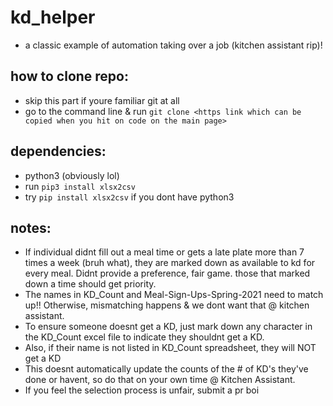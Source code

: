 # kd_helper
- a classic example of automation taking over a job (kitchen assistant rip)!

## how to clone repo:
- skip this part if youre familiar git at all
- go to the command line & run `git clone <https link which can be copied when you hit on code on the main page>`

## dependencies: 
- python3 (obviously lol)
- run `pip3 install xlsx2csv`
- try `pip install xlsx2csv` if you dont have python3

## notes: 
- If individual didnt fill out a meal time or gets a late plate more than 7 times a week (bruh what), they are marked down as available to kd for every meal. Didnt provide a preference, fair game. those that marked down a time should get priority. 
- The names in KD_Count and Meal-Sign-Ups-Spring-2021 need to match up!! Otherwise, mismatching happens & we dont want that @ kitchen assistant.
- To ensure someone doesnt get a KD, just mark down any character in the KD_Count excel file to indicate they shouldnt get a KD.
- Also, if their name is not listed in KD_Count spreadsheet, they will NOT get a KD
- This doesnt automatically update the counts of the # of KD's they've done or havent, so do that on your own time @ Kitchen Assistant. 
- If you feel the selection process is unfair, submit a pr boi 

